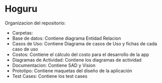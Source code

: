 # Hoguru
Organizacion del repositorio:

* Carpetas:
* Base de datos: Contiene diagrama Entidad Relacion
* Casos de Uso: Contiene Diagrama de casos de Uso y fichas de cada caso de uso
* Costos: Contiene el cálculo del costo para el desarrollo de la app
* Diagramas de Actividad: Contiene los diagramas de actividad
* Documentacion: Contiene SAD y Vision
* Prototipo: Contiene maquetas del diseño de la aplicación
* Test Cases: Contiene los test cases
